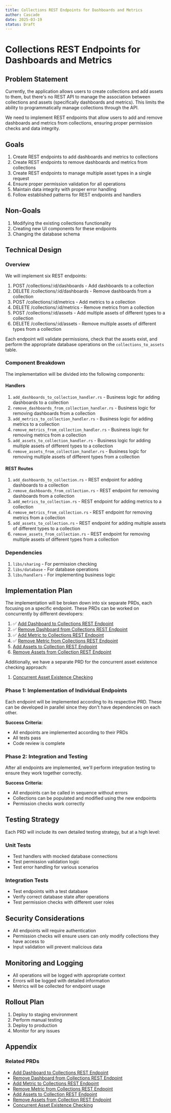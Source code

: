 ```yaml
---
title: Collections REST Endpoints for Dashboards and Metrics
author: Cascade
date: 2025-03-19
status: Draft
---
```


# Collections REST Endpoints for Dashboards and Metrics

## Problem Statement

Currently, the application allows users to create collections and add assets to them, but there's no REST API to manage the association between collections and assets (specifically dashboards and metrics). This limits the ability to programmatically manage collections through the API.

We need to implement REST endpoints that allow users to add and remove dashboards and metrics from collections, ensuring proper permission checks and data integrity.

## Goals

1. Create REST endpoints to add dashboards and metrics to collections
2. Create REST endpoints to remove dashboards and metrics from collections
3. Create REST endpoints to manage multiple asset types in a single request
4. Ensure proper permission validation for all operations
5. Maintain data integrity with proper error handling
6. Follow established patterns for REST endpoints and handlers

## Non-Goals

1. Modifying the existing collections functionality
2. Creating new UI components for these endpoints
3. Changing the database schema

## Technical Design

### Overview

We will implement six REST endpoints:

1. POST /collections/:id/dashboards - Add dashboards to a collection
2. DELETE /collections/:id/dashboards - Remove dashboards from a collection
3. POST /collections/:id/metrics - Add metrics to a collection
4. DELETE /collections/:id/metrics - Remove metrics from a collection
5. POST /collections/:id/assets - Add multiple assets of different types to a collection
6. DELETE /collections/:id/assets - Remove multiple assets of different types from a collection

Each endpoint will validate permissions, check that the assets exist, and perform the appropriate database operations on the `collections_to_assets` table.

### Component Breakdown

The implementation will be divided into the following components:

#### Handlers

1. `add_dashboards_to_collection_handler.rs` - Business logic for adding dashboards to a collection
2. `remove_dashboards_from_collection_handler.rs` - Business logic for removing dashboards from a collection
3. `add_metrics_to_collection_handler.rs` - Business logic for adding metrics to a collection
4. `remove_metrics_from_collection_handler.rs` - Business logic for removing metrics from a collection
5. `add_assets_to_collection_handler.rs` - Business logic for adding multiple assets of different types to a collection
6. `remove_assets_from_collection_handler.rs` - Business logic for removing multiple assets of different types from a collection

#### REST Routes

1. `add_dashboards_to_collection.rs` - REST endpoint for adding dashboards to a collection
2. `remove_dashboards_from_collection.rs` - REST endpoint for removing dashboards from a collection
3. `add_metrics_to_collection.rs` - REST endpoint for adding metrics to a collection
4. `remove_metrics_from_collection.rs` - REST endpoint for removing metrics from a collection
5. `add_assets_to_collection.rs` - REST endpoint for adding multiple assets of different types to a collection
6. `remove_assets_from_collection.rs` - REST endpoint for removing multiple assets of different types from a collection

### Dependencies

1. `libs/sharing` - For permission checking
2. `libs/database` - For database operations
3. `libs/handlers` - For implementing business logic

## Implementation Plan

The implementation will be broken down into six separate PRDs, each focusing on a specific endpoint. These PRDs can be worked on concurrently by different developers:

1. ✅ [Add Dashboard to Collections REST Endpoint](api_add_dashboards_to_collection.md)
2. ✅ [Remove Dashboard from Collections REST Endpoint](api_remove_dashboards_from_collection.md)
3. ✅ [Add Metric to Collections REST Endpoint](api_add_metrics_to_collection.md)
4. ✅ [Remove Metric from Collections REST Endpoint](api_remove_metrics_from_collection.md)
5. [Add Assets to Collection REST Endpoint](api_add_assets_to_collection.md)
6. [Remove Assets from Collection REST Endpoint](api_remove_assets_from_collection.md)

Additionally, we have a separate PRD for the concurrent asset existence checking approach:

1. [Concurrent Asset Existence Checking](concurrent_asset_existence_checking.md)

### Phase 1: Implementation of Individual Endpoints

Each endpoint will be implemented according to its respective PRD. These can be developed in parallel since they don't have dependencies on each other.

**Success Criteria:**

- All endpoints are implemented according to their PRDs
- All tests pass
- Code review is complete

### Phase 2: Integration and Testing

After all endpoints are implemented, we'll perform integration testing to ensure they work together correctly.

**Success Criteria:**

- All endpoints can be called in sequence without errors
- Collections can be populated and modified using the new endpoints
- Permission checks work correctly

## Testing Strategy

Each PRD will include its own detailed testing strategy, but at a high level:

### Unit Tests

- Test handlers with mocked database connections
- Test permission validation logic
- Test error handling for various scenarios

### Integration Tests

- Test endpoints with a test database
- Verify correct database state after operations
- Test permission checks with different user roles

## Security Considerations

- All endpoints will require authentication
- Permission checks will ensure users can only modify collections they have access to
- Input validation will prevent malicious data

## Monitoring and Logging

- All operations will be logged with appropriate context
- Errors will be logged with detailed information
- Metrics will be collected for endpoint usage

## Rollout Plan

1. Deploy to staging environment
2. Perform manual testing
3. Deploy to production
4. Monitor for any issues

## Appendix

### Related PRDs

- [Add Dashboard to Collections REST Endpoint](api_add_dashboard_to_collections.md)
- [Remove Dashboard from Collections REST Endpoint](api_remove_dashboard_from_collections.md)
- [Add Metric to Collections REST Endpoint](api_add_metric_to_collections.md)
- [Remove Metric from Collections REST Endpoint](api_remove_metric_from_collections.md)
- [Add Assets to Collection REST Endpoint](api_add_assets_to_collection.md)
- [Remove Assets from Collection REST Endpoint](api_remove_assets_from_collection.md)
- [Concurrent Asset Existence Checking](concurrent_asset_existence_checking.md)
